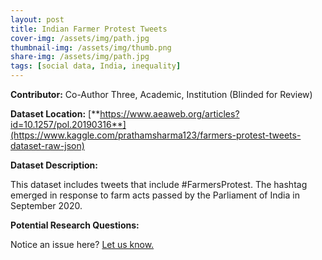 ```yaml
---
layout: post
title: Indian Farmer Protest Tweets
cover-img: /assets/img/path.jpg
thumbnail-img: /assets/img/thumb.png
share-img: /assets/img/path.jpg
tags: [social data, India, inequality]
---
```


**Contributor:** Co-Author Three, Academic, Institution (Blinded for Review)

**Dataset Location:** [**https://www.aeaweb.org/articles?id=10.1257/pol.20190316**](https://www.kaggle.com/prathamsharma123/farmers-protest-tweets-dataset-raw-json)

**Dataset Description:**

This dataset includes tweets that include #FarmersProtest. The hashtag emerged in response to farm acts passed by the Parliament of India in September 2020.

**Potential Research Questions:**





Notice an issue here? [Let us know.](https://docs.google.com/forms/d/e/1FAIpQLSfFLEtWSlfe6gwBaoe-9OfE4BjtwaVx3IQg9ZsfCIJDrujrbA/viewform?usp=pp_url&entry.677199195=2021-06-01-india-farmer-protest-tweets)
